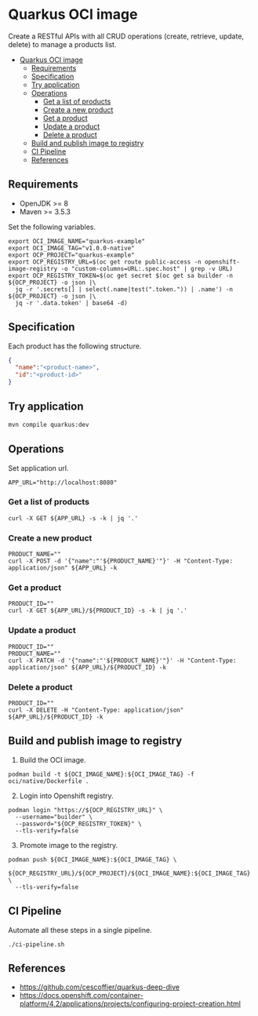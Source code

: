 # Quarkus OCI image

Create a RESTful APIs with all CRUD operations (create, retrieve, update, delete) to manage a products list.

<!-- TOC -->

- [Quarkus OCI image](#quarkus-oci-image)
  - [Requirements](#requirements)
  - [Specification](#specification)
  - [Try application](#try-application)
  - [Operations](#operations)
    - [Get a list of products](#get-a-list-of-products)
    - [Create a new product](#create-a-new-product)
    - [Get a product](#get-a-product)
    - [Update a product](#update-a-product)
    - [Delete a product](#delete-a-product)
  - [Build and publish image to registry](#build-and-publish-image-to-registry)
  - [CI Pipeline](#ci-pipeline)
  - [References](#references)

<!-- /TOC -->

## Requirements

- OpenJDK >= 8
- Maven >= 3.5.3

Set the following variables.

```
export OCI_IMAGE_NAME="quarkus-example"
export OCI_IMAGE_TAG="v1.0.0-native"
export OCP_PROJECT="quarkus-example"
export OCP_REGISTRY_URL=$(oc get route public-access -n openshift-image-registry -o "custom-columns=URL:.spec.host" | grep -v URL)
export OCP_REGISTRY_TOKEN=$(oc get secret $(oc get sa builder -n ${OCP_PROJECT} -o json |\
  jq -r '.secrets[] | select(.name|test(".token.")) | .name') -n ${OCP_PROJECT} -o json |\
  jq -r '.data.token' | base64 -d)
```

## Specification

Each product has the following structure.

```json
{
  "name":"<product-name>",
  "id":"<product-id>"
}
```

## Try application

```bash
mvn compile quarkus:dev
```

## Operations

Set application url.

```
APP_URL="http://localhost:8080"
```

### Get a list of products

```
curl -X GET ${APP_URL} -s -k | jq '.'
```

### Create a new product

```
PRODUCT_NAME=""
curl -X POST -d '{"name":"'${PRODUCT_NAME}'"}' -H "Content-Type: application/json" ${APP_URL} -k
```

### Get a product

```
PRODUCT_ID=""
curl -X GET ${APP_URL}/${PRODUCT_ID} -s -k | jq '.'
```

### Update a product

```
PRODUCT_ID=""
PRODUCT_NAME=""
curl -X PATCH -d '{"name":"'${PRODUCT_NAME}'"}' -H "Content-Type: application/json" ${APP_URL}/${PRODUCT_ID} -k
```

### Delete a product

```
PRODUCT_ID=""
curl -X DELETE -H "Content-Type: application/json" ${APP_URL}/${PRODUCT_ID} -k
```

## Build and publish image to registry

1. Build the OCI image.

```
podman build -t ${OCI_IMAGE_NAME}:${OCI_IMAGE_TAG} -f oci/native/Dockerfile .
```

2. Login into Openshift registry.

```
podman login "https://${OCP_REGISTRY_URL}" \
  --username="builder" \
  --password="${OCP_REGISTRY_TOKEN}" \
  --tls-verify=false
```

3. Promote image to the registry.

```
podman push ${OCI_IMAGE_NAME}:${OCI_IMAGE_TAG} \
  ${OCP_REGISTRY_URL}/${OCP_PROJECT}/${OCI_IMAGE_NAME}:${OCI_IMAGE_TAG} \
  --tls-verify=false
```

## CI Pipeline

Automate all these steps in a single pipeline.

```
./ci-pipeline.sh
```

## References

- https://github.com/cescoffier/quarkus-deep-dive
- https://docs.openshift.com/container-platform/4.2/applications/projects/configuring-project-creation.html

